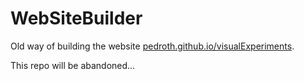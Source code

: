 # WebSiteBuilder

Old way of building the website [pedroth.github.io/visualExperiments](http://pedroth.github.io/visualExperiments).

This repo will be abandoned...